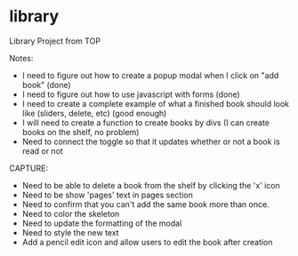 # library
Library Project from TOP

Notes:
- I need to figure out how to create a popup modal when I click on "add book"  (done)
- I need to figure out how to use javascript with forms (done)
- I need to create a complete example of what a finished book should look like (sliders, delete, etc) (good enough)
- I will need to create a function to create books by divs (I can create books on the shelf, no problem)
- Need to connect the toggle so that it updates whether or not a book is read or not




CAPTURE:
- Need to be able to delete a book from the shelf by clicking the 'x' icon
- Need to be show 'pages' text in pages section
- Need to confirm that you can't add the same book more than once.
- Need to color the skeleton
- Need to update the formatting of the modal
- Need to style the new text
- Add a pencil edit icon and allow users to edit the book after creation
